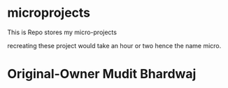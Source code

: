 # microprojects

This is Repo stores my micro-projects

recreating these project would take an hour or two hence the name micro.
#
# Original-Owner Mudit Bhardwaj
